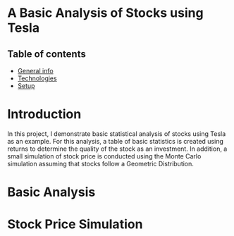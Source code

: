 # A Basic Analysis of Stocks using Tesla

## Table of contents
* [General info](#general-info)
* [Technologies](#technologies)
* [Setup](#setup)

# Introduction
  In this project, I demonstrate basic statistical analysis of stocks using Tesla as an example. For this analysis, a table of basic statistics is created using returns to determine the quality of the stock as an investment. In addition, a small simulation of stock price is conducted using the Monte Carlo simulation assuming that stocks follow a Geometric Distribution.

# Basic Analysis
  

# Stock Price Simulation